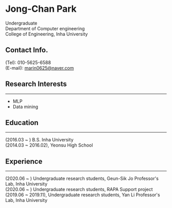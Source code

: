 # Jong-Chan Park

Undergraduate    
Department of Computer engineering   
College of Engineering, Inha University   


## Contact Info.  

(Tel): 010-5625-6588   
(E-mail): marin0625@naver.com   

## Research Interests
***
* MLP
* Data mining

## Education   
***
(2016.03 ~    )      B.S. Inha University   
(2014.03 ~ 2016.02), Yeonsu High School   

## Experience
***
(2020.06 ~        )  Undergraduate research students, Geun-Sik Jo Professor's Lab, Inha University   
(2020.06 ~        )  Undergraduate research students, RAPA Support project    
(2019.06 ~ 2019.11), Undergraduate research students, Yan Li Professor's Lab, Inha University   
